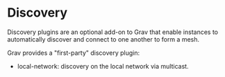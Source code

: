 # Discovery

Discovery plugins are an optional add-on to Grav that enable instances to automatically discover and connect to one another to form a mesh.

Grav provides a "first-party" discovery plugin:

* local-network: discovery on the local network via multicast.

